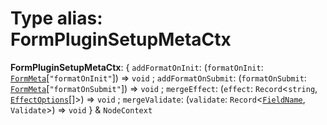 # Type alias: FormPluginSetupMetaCtx

**FormPluginSetupMetaCtx**: { `addFormatOnInit`: (`formatOnInit`: [`FormMeta`](/auto-docs/free-layout-editor/interfaces/FormMeta.md)\[`"formatOnInit"`]) => `void` ; `addFormatOnSubmit`: (`formatOnSubmit`: [`FormMeta`](/auto-docs/free-layout-editor/interfaces/FormMeta.md)\[`"formatOnSubmit"`]) => `void` ; `mergeEffect`: (`effect`: `Record`<`string`, [`EffectOptions`](/auto-docs/free-layout-editor/types/EffectOptions.md)\[]>) => `void` ; `mergeValidate`: (`validate`: `Record`<[`FieldName`](/auto-docs/free-layout-editor/types/FieldName.md), `Validate`>) => `void`  } & `NodeContext`
